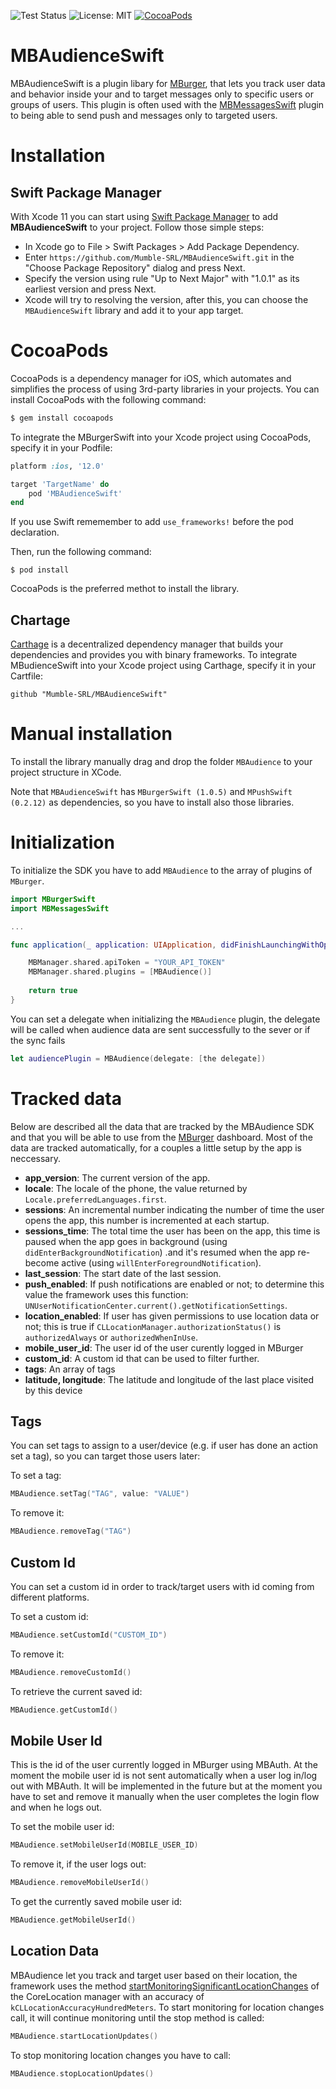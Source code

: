 ![Test Status](https://img.shields.io/badge/documentation-100%25-brightgreen.svg)
![License: MIT](https://img.shields.io/badge/pod-v1.0.2-blue.svg)
[![CocoaPods](https://img.shields.io/badge/License-Apache%202.0-yellow.svg)](LICENSE)

# MBAudienceSwift

MBAudienceSwift is a plugin libary for [MBurger](https://mburger.cloud), that lets you track user data and behavior inside your and to target messages only to specific users or groups of users. This plugin is often used with the [MBMessagesSwift](https://github.com/Mumble-SRL/MBMessagesSwift) plugin to being able to send push and messages only to targeted users.

# Installation

## Swift Package Manager

With Xcode 11 you can start using [Swift Package Manager](https://swift.org/package-manager/) to add **MBAudienceSwift** to your project. Follow those simple steps:

* In Xcode go to File > Swift Packages > Add Package Dependency.
* Enter `https://github.com/Mumble-SRL/MBAudienceSwift.git` in the "Choose Package Repository" dialog and press Next.
* Specify the version using rule "Up to Next Major" with "1.0.1" as its earliest version and press Next.
* Xcode will try to resolving the version, after this, you can choose the `MBAudienceSwift` library and add it to your app target.

# CocoaPods

CocoaPods is a dependency manager for iOS, which automates and simplifies the process of using 3rd-party libraries in your projects. You can install CocoaPods with the following command:

```ruby
$ gem install cocoapods
```

To integrate the MBurgerSwift into your Xcode project using CocoaPods, specify it in your Podfile:

```ruby
platform :ios, '12.0'

target 'TargetName' do
    pod 'MBAudienceSwift'
end
```

If you use Swift rememember to add `use_frameworks!` before the pod declaration.


Then, run the following command:

```
$ pod install
```

CocoaPods is the preferred methot to install the library.

## Chartage
[Carthage](https://github.com/Carthage/Carthage) is a decentralized dependency manager that builds your dependencies and provides you with binary frameworks. To integrate MBudienceSwift into your Xcode project using Carthage, specify it in your Cartfile:

```
github "Mumble-SRL/MBAudienceSwift"
```

# Manual installation

To install the library manually drag and drop the folder `MBAudience` to your project structure in XCode. 

Note that `MBAudienceSwift` has `MBurgerSwift (1.0.5)` and `MPushSwift (0.2.12)` as dependencies, so you have to install also those libraries.

# Initialization

To initialize the SDK you have to add `MBAudience` to the array of plugins of `MBurger`.

```swift
import MBurgerSwift
import MBMessagesSwift

...

func application(_ application: UIApplication, didFinishLaunchingWithOptions launchOptions: [UIApplicationLaunchOptionsKey: Any]?) -> Bool {

    MBManager.shared.apiToken = "YOUR_API_TOKEN"
    MBManager.shared.plugins = [MBAudience()]
        
    return true
}
```

You can set a delegate when initializing the `MBAudience` plugin, the delegate will be called when audience data are sent successfully to the sever or if the sync fails

```swift
let audiencePlugin = MBAudience(delegate: [the delegate])
```

# Tracked data

Below are described all the data that are tracked by the MBAudience SDK and that you will be able to use from the [MBurger](https://mburger.cloud) dashboard. Most of the data are tracked automatically, for a couples a little setup by the app is neccessary.

- **app_version**: The current version of the app.
- **locale**: The locale of the phone, the value returned by `Locale.preferredLanguages.first`.
- **sessions**: An incremental number indicating the number of time the user opens the app, this number is incremented at each startup.
- **sessions_time**: The total time the user has been on the app, this time is paused when the app goes in background (using `didEnterBackgroundNotification`) .and it's resumed when the app re-become active (using `willEnterForegroundNotification`).
- **last_session**: The start date of the last session.
- **push_enabled**: If push notifications are enabled or not; to determine this value the framework uses this function: `UNUserNotificationCenter.current().getNotificationSettings`.
- **location_enabled**: If user has given permissions to use location data or not; this is true if `CLLocationManager.authorizationStatus()` is `authorizedAlways` or `authorizedWhenInUse`.
- **mobile_user_id**: The user id of the user curently logged in MBurger
- **custom_id**: A custom id that can be used to filter further.
- **tags**: An array of tags
- **latitude, longitude**: The latitude and longitude of the last place visited by this device

## Tags

You can set tags to assign to a user/device (e.g. if user has done an action set a tag), so you can target those users later:


To set a tag:

```swift
MBAudience.setTag("TAG", value: "VALUE")
```

To remove it:

```swift
MBAudience.removeTag("TAG")
```

## Custom Id

You can set a custom id in order to track/target users with id coming from different platforms. 

To set a custom id:

```swift
MBAudience.setCustomId("CUSTOM_ID")
```
To remove it:

```swift
MBAudience.removeCustomId()
```

To retrieve the current saved id:

```swift
MBAudience.getCustomId()
```

## Mobile User Id

This is the id of the user currently logged in MBurger using MBAuth. At the moment the mobile user id is not sent automatically when a user log in/log out with MBAuth. It will be implemented in the future but at the moment you have to set and remove it manually when the user completes the login flow and when he logs out.

To set the mobile user id:

```swift
MBAudience.setMobileUserId(MOBILE_USER_ID)
```

To remove it, if the user logs out:

```swift
MBAudience.removeMobileUserId()
```

To get the currently saved mobile user id: 

```swift
MBAudience.getMobileUserId()
```

## Location Data

MBAudience let you track and target user based on their location, the framework uses the method [startMonitoringSignificantLocationChanges](https://developer.apple.com/documentation/corelocation/cllocationmanager/1423531-startmonitoringsignificantlocati) of the CoreLocation manager with an accuracy of `kCLLocationAccuracyHundredMeters`. To start monitoring for location changes call, it will continue monitoring until the stop method is called:

```swift
MBAudience.startLocationUpdates()
```

To stop monitoring location changes you have to call:

```swift
MBAudience.stopLocationUpdates()
```